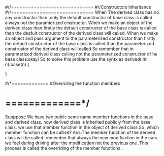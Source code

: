 
#//=============================
#//Constructors Inheritance
#//=============================
When The derived class has no any constructor than ,only the default constructor of base class is 
called always not the paramterized cinstructor.
When we make an object of the derived class than firstly the default constructor of the base class is 
called than the deafult constructor of the derived class will called.
When we make an object and pass argument to the parameterized constructor than firstly the default constructor 
of the base class is called than the parameterized construstor of the derived class will called.So remember that 
in paramterized derived class calling not the parameterized constructor of he base class.okay!
So to solve this problem use the syntx as 
derived(int n):base(n)
{

}




#/*=============
#Overriding the function members
# =============*/
Supppose We have two public same name member functions in the base and derived class.
now derived class is inherited publicly from the base class.
we use that member function in the object of derived class.So ,which member function can be callled?
Ans:The member function of the derived class will be called ,remember that always the new modifiaction in the cars
we feel during driving after the modification not the previous one .This process is called the 
overriding of the member functions .
